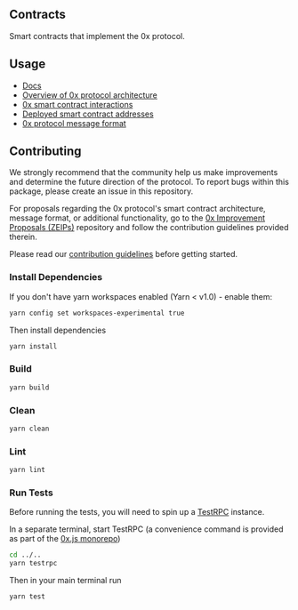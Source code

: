## Contracts

Smart contracts that implement the 0x protocol.

## Usage

* [Docs](https://0xproject.com/docs/contracts)
* [Overview of 0x protocol architecture](https://0xproject.com/wiki#Architecture)
* [0x smart contract interactions](https://0xproject.com/wiki#Contract-Interactions)
* [Deployed smart contract addresses](https://0xproject.com/wiki#Deployed-Addresses)
* [0x protocol message format](https://0xproject.com/wiki#Message-Format)

## Contributing

We strongly recommend that the community help us make improvements and determine the future direction of the protocol. To report bugs within this package, please create an issue in this repository.

For proposals regarding the 0x protocol's smart contract architecture, message format, or additional functionality, go to the [0x Improvement Proposals (ZEIPs)](https://github.com/0xProject/ZEIPs) repository and follow the contribution guidelines provided therein.

Please read our [contribution guidelines](../../CONTRIBUTING.md) before getting started.

### Install Dependencies

If you don't have yarn workspaces enabled (Yarn < v1.0) - enable them:

```bash
yarn config set workspaces-experimental true
```

Then install dependencies

```bash
yarn install
```

### Build

```bash
yarn build
```

### Clean

```bash
yarn clean
```

### Lint

```bash
yarn lint
```

### Run Tests

Before running the tests, you will need to spin up a [TestRPC](https://www.npmjs.com/package/ethereumjs-testrpc) instance.

In a separate terminal, start TestRPC (a convenience command is provided as part of the [0x.js monorepo](https://github.com/0xProject/0x.js))

```bash
cd ../..
yarn testrpc
```

Then in your main terminal run

```bash
yarn test
```
